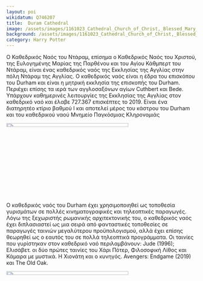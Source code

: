```yaml
---
layout: poi
wikidatum: Q746207
title:  Duram Cathedral
image: /assets/images/1161023_Cathedral_Church_of_Christ,_Blessed_Mary_the_Virgin_and_St_Cuthbert_of_Durham,_Interior,_Cloisters_Durham_20240523_0093_DxO.jpg
background: /assets/images/1161023_Cathedral_Church_of_Christ,_Blessed_Mary_the_Virgin_and_St_Cuthbert_of_Durham,_Interior,_Cloisters_Durham_20240523_0093_DxO.jpg
category: Harry Potter
---
```


<p>Ο Καθεδρικός Ναός του Ντάραμ, επίσημα ο Καθεδρικός Ναός του Χριστού, της Ευλογημένης Μαρίας της Παρθένου και του Αγίου Κάθμπερτ του Ντάραμ, είναι ένας καθεδρικός ναός της Εκκλησίας της Αγγλίας στην πόλη Ντάραμ της Αγγλίας. Ο καθεδρικός ναός είναι η έδρα του επισκόπου του Durham και είναι η μητρική εκκλησία της επισκοπής του Durham. Περιέχει επίσης τα ιερά των αγγλοσαξόνων αγίων Cuthbert και Bede. Υπάρχουν καθημερινές λειτουργίες της Εκκλησίας της Αγγλίας στον καθεδρικό ναό και έλαβε 727.367 επισκέπτες το 2019. Είναι ένα διατηρητέο κτίριο βαθμού Ι και αποτελεί μέρος του κάστρου του Durham και του καθεδρικού ναού Μνημείο Παγκόσμιας Κληρονομιάς</p>

<img src= "/heritage-promotion/assets/images/1161023_Cathedral_Church_of_Christ,_Blessed_Mary_the_Virgin_and_St_Cuthbert_of_Durham,_Interior,_Nave_Durham_20240523_0032_DxO.jpg" style="width: 80%; height: 5%;">


<p>Ο καθεδρικός ναός του Durham έχει χρησιμοποιηθεί ως τοποθεσία γυρισμάτων σε πολλές κινηματογραφικές και τηλεοπτικές παραγωγές. Λόγω της ξεχωριστής ρωμανικής αρχιτεκτονικής του, ο καθεδρικός ναός έχει διπλασιαστεί ως μια σειρά από φανταστικές τοποθεσίες σε παραγωγές ταινιών μεγαλύτερου προϋπολογισμού, αλλά έχει επίσης θεωρηθεί ως ο εαυτός του σε πολλά τηλεοπτικά προγράμματα. Οι ταινίες που γυρίστηκαν στον καθεδρικό ναό περιλαμβάνουν: Jude (1996); Ελισάβετ. οι δύο πρώτες ταινίες του Χάρι Πότερ, Φιλοσοφική Λίθος και Κάμαρα με μυστικά. Η Χιονάτη και ο κυνηγός. Avengers: Endgame (2019) και The Old Oak.</p>

<img src= "/heritage-promotion/assets/images/1161023_Cathedral_Church_of_Christ,_Blessed_Mary_the_Virgin_and_St_Cuthbert_of_Durham,_Interior,_Cloisters_Durham_20240523_0093_DxO.jpg" style="width: 80%; height: 5%;">

